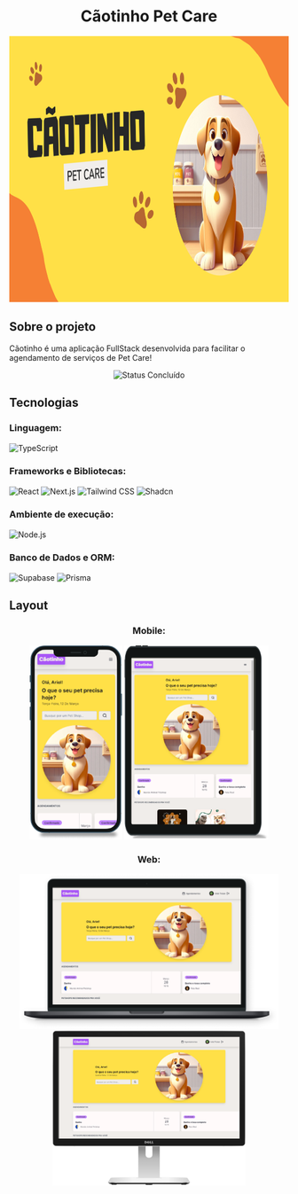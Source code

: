 <div align="center">
  <h1 style="font-weight: bold;">Cãotinho Pet Care</h1>
  <img src="./public/readme-banner.png" alt="Banner Cãotinho Pet Care" height="480em">
</div>

## Sobre o projeto
Cãotinho é uma aplicação FullStack desenvolvida para facilitar o agendamento de serviços de Pet Care!

<div align="center">
  <img alt="Status Concluído" src="https://img.shields.io/badge/STATUS-CONCLU%C3%8DDO-brightgreen">
</div>

## Tecnologias
  <div style="display:inline_block">
  <h3>Linguagem:</h3>
     <img align="center" alt="TypeScript" src="https://img.shields.io/badge/TypeScript-007ACC?style=for-the-badge&logo=typescript&logoColor=white"/>

  <h3>Frameworks e Bibliotecas:</h3>
    <img align="center" alt="React" src="https://img.shields.io/badge/React-20232A?style=for-the-badge&logo=react&logoColor=61DAFB"/>
    <img align="center" alt="Next.js" src="https://img.shields.io/badge/next%20js-000000?style=for-the-badge&logo=nextdotjs&logoColor=white"/>
    <img align="center" alt="Tailwind CSS" src="https://img.shields.io/badge/Tailwind_CSS-38B2AC?style=for-the-badge&logo=tailwind-css&logoColor=white"/>
    <img align="center" alt="Shadcn" src="https://img.shields.io/badge/shadcn%2Fui-000000?style=for-the-badge&logo=shadcnui&logoColor=white"/>

  <h3>Ambiente de execução:</h3>
    <img align="center" alt="Node.js" src="https://img.shields.io/badge/Node.js-43853D?style=for-the-badge&logo=node.js&logoColor=white"/>

  <h3>Banco de Dados e ORM:</h3>
    <img align="center" alt="Supabase" src="https://img.shields.io/badge/Supabase-181818?style=for-the-badge&logo=supabase&logoColor=white"/>
    <img align="center" alt="Prisma" src="https://img.shields.io/badge/Prisma-3982CE?style=for-the-badge&logo=Prisma&logoColor=white"/>
</div>

## Layout
  <div style="display:inline_block" align="center">
  <h3>Mobile:</h3>
    <img src="./public/mobile-mockup.png" alt="Responsividade do layout em dispositivos mobile" height="350em"> 
    <img src="./public/tablet-mockup.png" alt="Responsividade do layout em dispositivos mobile" height="350em" >
    
  <h3>Web:</h3>
    <img src="./public/laptop-mockup.png" alt="Responsividade do layout em dispositivos mobile" height="280em"> 
    <img src="./public/computer-mockup.png" alt="Responsividade do layout em dispositivos mobile" height="280em"> 
  </div>



